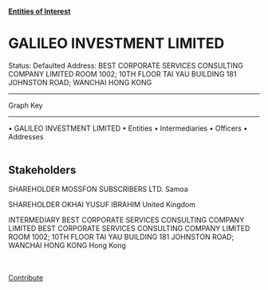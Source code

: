 #### [Entities of Interest](/list.html)
<link rel="stylesheet" type="text/css" href="../../assets/style.css">

<style>
body{background-image:url("http://eoi-graphs.s3-website-eu-west-1.amazonaws.com/GALILEO_INVESTMENT_LIMITED.png");background-repeat: no-repeat;background-size: contain;}
.markdown>p>span{background-color: white;}
</style>

# GALILEO INVESTMENT LIMITED
<span>Status: Defaulted
Address: BEST CORPORATE SERVICES CONSULTING COMPANY LIMITED ROOM 1002; 10TH FLOOR TAI YAU BUILDING 181 JOHNSTON ROAD; WANCHAI HONG KONG
</span>

---



<div class="legend">
Graph Key
<hr>
<span class="focus">• GALILEO INVESTMENT LIMITED</span>
<span class="entity">• Entities</span>
<span class="intermediary">• Intermediaries</span>
<span class="officer">• Officers</span>
<span class="address">• Addresses</span>
</div><br>


## Stakeholders
<span>SHAREHOLDER
MOSSFON SUBSCRIBERS LTD.
Samoa
</span>

<span>SHAREHOLDER
OKHAI YUSUF IBRAHIM
United Kingdom
</span>

<span>INTERMEDIARY
BEST CORPORATE SERVICES CONSULTING COMPANY LIMITED
BEST CORPORATE SERVICES CONSULTING COMPANY LIMITED ROOM 1002; 10TH FLOOR TAI YAU BUILDING 181 JOHNSTON ROAD; WANCHAI HONG KONG
Hong Kong
</span>


<br><br><a class="contribute_button" href="Readme.md">Contribute</a>